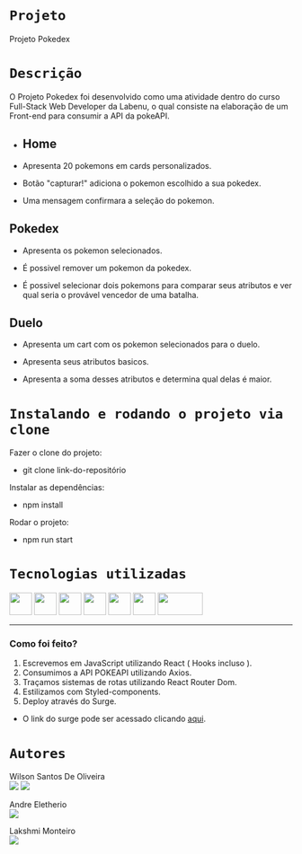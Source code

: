 # `Projeto`
Projeto Pokedex


# `Descrição`
O Projeto Pokedex foi desenvolvido como uma atividade dentro do curso Full-Stack Web Developer da Labenu, o qual consiste na elaboração de um Front-end para consumir a API da pokeAPI.

- ## Home

- Apresenta 20 pokemons em cards personalizados.

- Botão "capturar!" adiciona o pokemon escolhido a sua pokedex. 

- Uma mensagem confirmara a seleção do pokemon.


## Pokedex

- Apresenta os pokemon selecionados.

- É possivel remover um pokemon da pokedex.

- É possivel selecionar dois pokemons para  comparar seus atributos e ver qual seria o provável vencedor de uma batalha.


## Duelo

- Apresenta um cart com os pokemon selecionados para o duelo.

- Apresenta seus atributos basicos.

- Apresenta a soma desses atributos e determina qual delas é maior.



# `Instalando e rodando o projeto via clone`
Fazer o clone do projeto:
- git clone link-do-repositório

Instalar as dependências:
- npm install

Rodar o projeto:
- npm run start


# `Tecnologias utilizadas`
<div>
<img src='https://cdn-icons-png.flaticon.com/512/5968/5968292.png' height='40'> 
<img src='https://upload.wikimedia.org/wikipedia/commons/thumb/a/a7/React-icon.svg/2300px-React-icon.svg.png' height='40'> <img src='https://cdn-icons-png.flaticon.com/512/1051/1051277.png' height='40'> 
<img src='https://cdn-icons-png.flaticon.com/512/732/732190.png' height='40'> 
<img src='https://avatars.githubusercontent.com/u/20658825?s=200&v=4' height='40'> 
<img src='https://res.cloudinary.com/practicaldev/image/fetch/s--bvQtwOo5--/c_imagga_scale,f_auto,fl_progressive,h_500,q_auto,w_1000/https://reacttraining.com/images/blog/reach-react-router-future.png' height='40' width='40'> 
<img src='https://upload.wikimedia.org/wikipedia/commons/thumb/d/d1/Axios_%28computer_library%29_logo.svg/1280px-Axios_%28computer_library%29_logo.svg.png' height='40' width='80'>

___



### Como foi feito?

1. Escrevemos em JavaScript utilizando React ( Hooks incluso ).
2. Consumimos a API POKEAPI utilizando Axios.
3. Traçamos sistemas de rotas utilizando React Router Dom.
4. Estilizamos com Styled-components.
5. Deploy através do Surge.

- O link do surge pode ser acessado clicando [aqui](http://pokedexwilloliveira2022.surge.sh/).



</div>



# `Autores`

Wilson Santos De Oliveira </br>
<a href="https://www.linkedin.com/in/wilson-santos-de-oliveira-5b1919116/"><img src="https://img.shields.io/badge/LinkedIn-0077B5?style=for-the-badge&logo=linkedin&logoColor=white"></a> <a href="https://github.com/wilsonsantos1992"><img src="https://img.shields.io/badge/GitHub-100000?style=for-the-badge&logo=github&logoColor=white"></a>

Andre Eletherio </br>
<a href="https://github.com/AndreEletherio"><img src="https://img.shields.io/badge/GitHub-100000?style=for-the-badge&logo=github&logoColor=white"></a>

Lakshmi Monteiro </br>
<a href="https://github.com/Lakshmi-Monteiro-Bittencourt"><img src="https://img.shields.io/badge/GitHub-100000?style=for-the-badge&logo=github&logoColor=white"></a>
